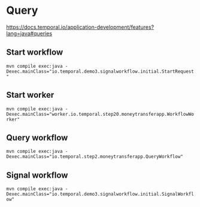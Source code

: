 # Query


https://docs.temporal.io/application-development/features?lang=java#queries

## Start workflow
`mvn compile exec:java -Dexec.mainClass="io.temporal.demo3.signalworkflow.initial.StartRequest"`

## Start worker
`mvn compile exec:java -Dexec.mainClass="worker.io.temporal.step20.moneytransferapp.WorkflowWorker"`

## Query workflow
`mvn compile exec:java -Dexec.mainClass="io.temporal.step2.moneytransferapp.QueryWorkflow"`

## Signal workflow
`mvn compile exec:java -Dexec.mainClass="io.temporal.demo3.signalworkflow.initial.SignalWorkflow"`


